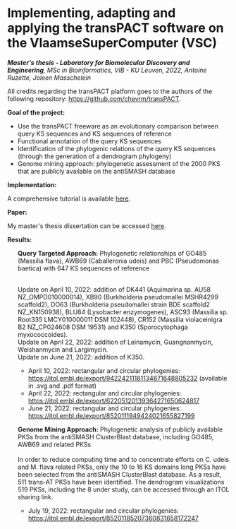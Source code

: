 # Implementing, adapting and applying the transPACT software on the VlaamseSuperComputer (VSC)
<i> <b>Master's thesis - Laboratory for Biomolecular Discovery and Engineering</b>, MSc in Bioinformatics, VIB - KU Leuven, 2022, Antoine Ruzette, Joleen Masschelein</i>

All credits regarding the transPACT platform goes to the authors of the following repository: https://github.com/chevrm/transPACT. 

**Goal of the project:** 
- Use the transPACT freeware as an evolutionary comparison between query KS sequences and KS sequences of reference
- Functional annotation of the query KS sequences 
- Identification of the phylogenic relations of the query KS sequences (through the generation of a dendrogram phylogeny)
- Genome mining approach: phylogenetic assessment of the 2000 PKS that are publicly available on the antiSMASH database

**Implementation:**

A comprehensive tutorial is available [here](https://antoineruzy.github.io/BDE-transPACT-implementation/docs/TransPACT%20tutorial.html). 

**Paper:**

My master's thesis dissertation can be accessed [here](https://antoineruzy.github.io/BDE-transPACT-implementation/docs/paper/Ruzette,%20Masschelein,%202022.pdf).

<b> Results: </b> 

<ul> <b>Query Targeted Approach:</b> Phylogenetic relationships of GO485 (Massilia flava), AWB69 (Caballeronia udeis) and PBC (Pseudomonas baetica) with 647 KS sequences of reference <br><br>

Update on April 10, 2022: addition of DK441 (Aquimarina sp. AU58 NZ_OMPD010000014), XB90 (Burkholderia pseudomallei MSHR4299 scaffold2), DO63 (Burkholderia pseudomallei strain BDE scaffold2 NZ_KN150938), BLU84 (Lysobacter enzymogenes), ASC93 (Massilia sp. Root335 LMCY010000011 DSM 102448), CR152 (Massilia violaceinigra B2 NZ_CP024608 DSM 19531) and K350 (Sporocytophaga myxococcoides). 
<br>Update on April 22, 2022: addition of Leinamycin, Guangnanmycin, Weishanmycin and Largimycin. 
<br>Update on June 21, 2022: addition of K350. 

- April 10, 2022: rectangular and circular phylogenies: https://itol.embl.de/export/94224211181134871648805232 (available in .svg and .pdf format) 
- April 22, 2022: rectangular and circular phylogenies: https://itol.embl.de/export/62205120139364271650624817
- June 21, 2022: rectangular and circular phylogenies: https://itol.embl.de/export/8520111949424021655827199

<b>Genome Mining Approach:</b> Phylogenetic analysis of publicly available PKSs from the antiSMASH ClusterBlast database, including GO485, AWB69 and related PKSs 
<br><br>
In order to reduce computing time and to concentrate efforts on C. udeis and M. flava related PKSs, only the 10 to 16 KS domains long PKSs have been selected from the antiSMASH ClusterBlast database. As a result, 511 trans-AT PKSs have been identified. The dendrogram visualizations 519 PKSs, including the 8 under study, can be accessed through an ITOL sharing link. 

- July 19, 2022: rectangular and circular phylogenies: https://itol.embl.de/export/85201185207360831658172247 
</ul>

